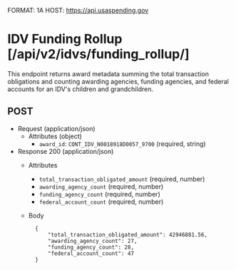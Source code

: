 FORMAT: 1A
HOST: https://api.usaspending.gov

# IDV Funding Rollup [/api/v2/idvs/funding_rollup/]

This endpoint returns award metadata summing the total transaction obligations and counting awarding agencies, funding agencies, and federal accounts for an IDV's children and grandchildren.

## POST

+ Request (application/json)
    + Attributes (object)
        + `award_id`: `CONT_IDV_N0018918D0057_9700` (required, string)
+ Response 200 (application/json)
    + Attributes
        + `total_transaction_obligated_amount` (required, number)
        + `awarding_agency_count` (required, number)
        + `funding_agency_count` (required, number)
        + `federal_account_count` (required, number)
    + Body

            {
                "total_transaction_obligated_amount": 42946881.56,
                "awarding_agency_count": 27,
                "funding_agency_count": 28,
                "federal_account_count": 47
            }
